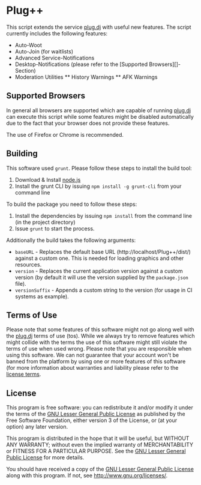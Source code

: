 Plug++
======
This script extends the service [plug.dj][plugdj] with useful new features.
The script currently includes the following features:

* Auto-Woot
* Auto-Join (for waitlists)
* Advanced Service-Notifications
* Desktop-Notifications (please refer to the [Supported Browsers][]-Section)
* Moderation Utilities
** History Warnings
** AFK Warnings

Supported Browsers
------------------
In general all browsers are supported which are capable of running [plug.dj][plugdj] can execute this script while some
features might be disabled automatically due to the fact that your browser does not provide these features.

The use of Firefox or Chrome is recommended.

Building
--------
This software used `grunt`. Please follow these steps to install the build tool:

1. Download & Install [node.js][nodejs]
1. Install the grunt CLI by issuing `npm install -g grunt-cli` from your command line

To build the package you need to follow these steps:

1. Install the dependencies by issuing `npm install` from the command line (in the project directory)
1. Issue `grunt` to start the process.

Additionally the build takes the following arguments:

* `baseURL` - Replaces the default base URL (http://localhost/Plug++/dist/) against a custom one. This is needed for loading graphics and other resources.
* `version` - Replaces the current application version against a custom version (by default it will use the version supplied by the `package.json` file).
* `versionSuffix` - Appends a custom string to the version (for usage in CI systems as example).

Terms of Use
--------------------
Please note that some features of this software might not go along well with the [plug.dj][plugdj] terms of use (tos).
While we always try to remove features which might collide with the terms the use of this software might still violate
the terms of use when used wrong. Please note that you are responsible when using this software. We can not guarantee
that your account won't be banned from the platform by using one or more features of this software (for more information
about warranties and liability please refer to the [license terms](LICENSE).

License
-------
This program is free software: you can redistribute it and/or modify
it under the terms of the [GNU Lesser General Public License][LGPL] as published by
the Free Software Foundation, either version 3 of the License, or
(at your option) any later version.

This program is distributed in the hope that it will be useful,
but WITHOUT ANY WARRANTY; without even the implied warranty of
MERCHANTABILITY or FITNESS FOR A PARTICULAR PURPOSE.  See the
[GNU Lesser General Public License][LGPL] for more details.

You should have received a copy of the [GNU Lesser General Public License][LGPL]
along with this program.  If not, see <http://www.gnu.org/licenses/>.

[plugdj]: http://plug.dj
[nodejs]: http://nodejs.org/
[LGPL]: http://www.gnu.org/licenses/lgpl.txt